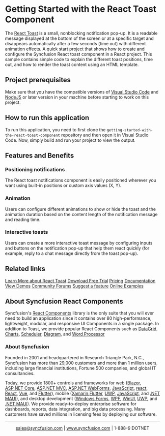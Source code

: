 # Getting Started with the React Toast Component

The [React Toast](https://www.syncfusion.com/react-components/react-toast?utm_source=github&utm_medium=listing&utm_campaign=react-toast-github-samples) is a small, nonblocking notification pop-up. It is a readable message displayed at the bottom of the screen or at a specific target and disappears automatically after a few seconds (time out) with different animation effects. A quick start project that shows how to create and configure the Syncfusion React toast component in a React project. This sample contains simple code to explain the different toast positions, time out, and how to render the toast content using an HTML template.

## Project prerequisites
Make sure that you have the compatible versions of [Visual Studio Code](https://code.visualstudio.com/download ) and [NodeJS](https://nodejs.org/en/download) or later version in your machine before starting to work on this project.

## How to run this application
To run this application, you need to first clone the `getting-started-with-the-react-toast-component` repository and then open it in Visual Studio Code. Now, simply build and run your project to view the output.

## Features and Benefits

### Positioning notifications
The React toast notifications component is easily positioned wherever you want using built-in positions or custom axis values (X, Y).

### Animation
Users can configure different animations to show or hide the toast and the animation duration based on the content length of the notification message and reading time.

### Interactive toasts
Users can create a more interactive toast message by configuring inputs and buttons on the notification pop-up that help them react quickly (for example, reply to a chat message directly from the toast pop-up).

## Related links
[Learn More about React Toast](https://www.syncfusion.com/react-components/react-toast?utm_source=github&utm_medium=listing&utm_campaign=react-toast-github-samples)
[Download Free Trial](https://www.syncfusion.com/downloads?utm_source=github&utm_medium=listing&utm_campaign=react-toast-github-samples)
[Pricing](https://www.syncfusion.com/sales/teamlicense?utm_source=github&utm_medium=listing&utm_campaign=react-toast-github-samples)
[Documentation](https://ej2.syncfusion.com/react/documentation/toast/getting-started?utm_source=github&utm_medium=listing&utm_campaign=react-toast-github-samples)
[View Demos](https://github.com/SyncfusionExamples/getting-started-with-the-react-toast-component.git?utm_source=github&utm_medium=listing&utm_campaign=react-toast-github-samples)
[Community Forums](https://www.syncfusion.com/forums/react-js2?utm_source=github&utm_medium=listing&utm_campaign=react-toast-github-samples)
[Suggest a feature](https://www.syncfusion.com/feedback/react?utm_source=github&utm_medium=listing&utm_campaign=react-toast-github-samples)
[Online Examples](https://ej2.syncfusion.com/react/demos/#/bootstrap5/toast/default?utm_source=github&utm_medium=listing&utm_campaign=react-toast-github-samples)

## About Syncfusion React Components

Syncfusion's [React Components](https://www.syncfusion.com/react-components?utm_source=github&utm_medium=listing&utm_campaign=react-toast-github-samples) library is the only suite that you will ever need to build an application since it contains over 80 high-performance, lightweight, modular, and responsive UI Components in a single package. In addition to Toast, we provide popular React Components such as [DataGrid](https://www.syncfusion.com/react-components/react-grid?utm_source=github&utm_medium=listing&utm_campaign=react-toast-github-samples), [Charts](https://www.syncfusion.com/react-components/react-charts?utm_source=github&utm_medium=listing&utm_campaign=react-toast-github-samples), [Scheduler](https://www.syncfusion.com/react-components/react-scheduler?utm_source=github&utm_medium=listing&utm_campaign=react-toast-github-samples), [Diagram](https://www.syncfusion.com/react-components/react-diagram?utm_source=github&utm_medium=listing&utm_campaign=react-toast-github-samples), and [Word Processor](https://www.syncfusion.com/react-components/react-word-processor?utm_source=github&utm_medium=listing&utm_campaign=react-toast-github-samples)

### About Syncfusion
Founded in 2001 and headquartered in Research Triangle Park, N.C., Syncfusion has more than 29,000 customers and more than 1 million users, including large financial institutions, Fortune 500 companies, and global IT consultancies.

Today, we provide 1800+ controls and frameworks for web ([Blazor](https://www.syncfusion.com/blazor-components?utm_source=github&utm_medium=listing&utm_campaign=react-toast-github-samples), [ASP.NET Core](https://www.syncfusion.com/aspnet-core-ui-controls?utm_source=github&utm_medium=listing&utm_campaign=react-toast-github-samples), [ASP.NET MVC](https://www.syncfusion.com/aspnet-mvc-ui-controls?utm_source=github&utm_medium=listing&utm_campaign=react-toast-github-samples), [ASP.NET WebForms](https://www.syncfusion.com/jquery/aspnet-webforms-ui-controls?utm_source=github&utm_medium=listing&utm_campaign=react-toast-github-samples), [JavaScript](https://www.syncfusion.com/javascript-ui-controls?utm_source=github&utm_medium=listing&utm_campaign=react-toast-github-samples), [react](https://www.syncfusion.com/react-components?utm_source=github&utm_medium=listing&utm_campaign=react-toast-github-samples), [React](https://www.syncfusion.com/react-components?utm_source=github&utm_medium=listing&utm_campaign=react-toast-github-samples), [Vue](https://www.syncfusion.com/vue-components?utm_source=github&utm_medium=listing&utm_campaign=react-toast-github-samples), and [Flutter](https://www.syncfusion.com/flutter-widgets?utm_source=github&utm_medium=listing&utm_campaign=react-toast-github-samples)), mobile ([Xamarin](https://www.syncfusion.com/xamarin-ui-controls?utm_source=github&utm_medium=listing&utm_campaign=react-toast-github-samples),[Flutter](https://www.syncfusion.com/flutter-widgets?utm_source=github&utm_medium=listing&utm_campaign=react-toast-github-samples), [UWP](https://www.syncfusion.com/uwp-ui-controls?utm_source=github&utm_medium=listing&utm_campaign=react-toast-github-samples), [JavaScript](https://www.syncfusion.com/javascript-ui-controls?utm_source=github&utm_medium=listing&utm_campaign=react-toast-github-samples), and [.NET MAUI](https://www.syncfusion.com/maui-controls?utm_source=github&utm_medium=listing&utm_campaign=react-toast-github-samples)), and desktop development ([Windows Forms](https://www.syncfusion.com/winforms-ui-controls?utm_source=github&utm_medium=listing&utm_campaign=react-toast-github-samples), [WPF](https://www.syncfusion.com/wpf-controls?utm_source=github&utm_medium=listing&utm_campaign=react-toast-github-samples), [WinUI](https://www.syncfusion.com/winui-controls?utm_source=github&utm_medium=listing&utm_campaign=react-toast-github-samples), [UWP](https://www.syncfusion.com/uwp-ui-controls?utm_source=github&utm_medium=listing&utm_campaign=react-toast-github-samples), and [.NET MAUI](https://www.syncfusion.com/maui-controls?utm_source=github&utm_medium=listing&utm_campaign=react-toast-github-samples)). We provide ready-to-deploy enterprise software for dashboards, reports, data integration, and big data processing. Many customers have saved millions in licensing fees by deploying our software.

		
<hr style="height:0.3px;border:none;color:lightgrey;background-color:lightgrey;" />

<p align="center">
  <a href="mailto:sales@syncfusion.com?Subject=Syncfusion React Toast - Github" target="_top">sales@syncfusion.com</a> | <a href="https://www.syncfusion.com?utm_source=github&utm_medium=listing&utm_campaign=react-toast-github-samples">www.syncfusion.com</a> | 1-888-9 DOTNET <br>
</p>